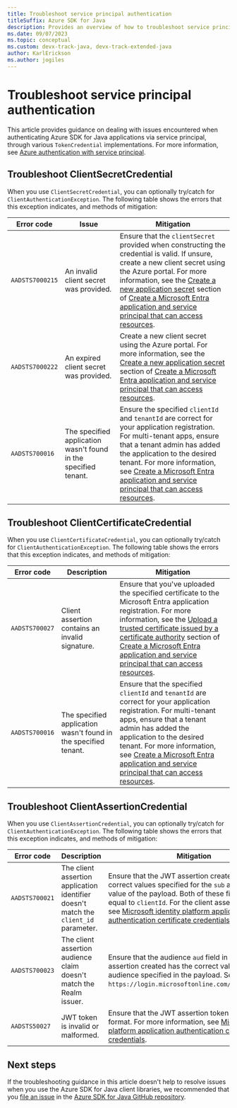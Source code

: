 ```yaml
---
title: Troubleshoot service principal authentication
titleSuffix: Azure SDK for Java
description: Provides an overview of how to troubleshoot service principal authentication issues.
ms.date: 09/07/2023
ms.topic: conceptual
ms.custom: devx-track-java, devx-track-extended-java
author: KarlErickson
ms.author: jogiles
---
```


# Troubleshoot service principal authentication

This article provides guidance on dealing with issues encountered when authenticating Azure SDK for Java applications via service principal, through various `TokenCredential` implementations. For more information, see [Azure authentication with service principal](identity-service-principal-auth.md).

## Troubleshoot ClientSecretCredential

When you use `ClientSecretCredential`, you can optionally try/catch for `ClientAuthenticationException`. The following table shows the errors that this exception indicates, and methods of mitigation:

| Error code      | Issue                                                           | Mitigation                                                                                                                                                                                                                                                                                                                                                                                                                                                                                                    |
|-----------------|-----------------------------------------------------------------|---------------------------------------------------------------------------------------------------------------------------------------------------------------------------------------------------------------------------------------------------------------------------------------------------------------------------------------------------------------------------------------------------------------------------------------------------------------------------------------------------------------|
| `AADSTS7000215` | An invalid client secret was provided.                          | Ensure that the `clientSecret` provided when constructing the credential is valid. If unsure, create a new client secret using the Azure portal. For more information, see the [Create a new application secret](/azure/active-directory/develop/howto-create-service-principal-portal#option-3-create-a-new-application-secret) section of [Create a Microsoft Entra application and service principal that can access resources](/azure/active-directory/develop/howto-create-service-principal-portal). |
| `AADSTS7000222` | An expired client secret was provided.                          | Create a new client secret using the Azure portal. For more information, see the [Create a new application secret](/azure/active-directory/develop/howto-create-service-principal-portal#option-3-create-a-new-application-secret) section of [Create a Microsoft Entra application and service principal that can access resources](/azure/active-directory/develop/howto-create-service-principal-portal).                                                                                               |
| `AADSTS700016`  | The specified application wasn't found in the specified tenant. | Ensure the specified `clientId` and `tenantId` are correct for your application registration. For multi-tenant apps, ensure that a tenant admin has added the application to the desired tenant. For more information, see [Create a Microsoft Entra application and service principal that can access resources](/azure/active-directory/develop/howto-create-service-principal-portal).                                                                                                                  |

## Troubleshoot ClientCertificateCredential

When you use `ClientCertificateCredential`, you can optionally try/catch for `ClientAuthenticationException`. The following table shows the errors that this exception indicates, and methods of mitigation:

| Error code     | Description                                                     | Mitigation                                                                                                                                                                                                                                                                                                                                                                                                                                                                                                                                       |
|----------------|-----------------------------------------------------------------|--------------------------------------------------------------------------------------------------------------------------------------------------------------------------------------------------------------------------------------------------------------------------------------------------------------------------------------------------------------------------------------------------------------------------------------------------------------------------------------------------------------------------------------------------|
| `AADSTS700027` | Client assertion contains an invalid signature.                 | Ensure that you've uploaded the specified certificate to the Microsoft Entra application registration. For more information, see the [Upload a trusted certificate issued by a certificate authority](/azure/active-directory/develop/howto-create-service-principal-portal#option-1-recommended-upload-a-trusted-certificate-issued-by-a-certificate-authority) section of [Create a Microsoft Entra application and service principal that can access resources](/azure/active-directory/develop/howto-create-service-principal-portal). |
| `AADSTS700016` | The specified application wasn't found in the specified tenant. | Ensure that the specified `clientId` and `tenantId` are correct for your application registration. For multi-tenant apps, ensure that a tenant admin has added the application to the desired tenant. For more information, see [Create a Microsoft Entra application and service principal that can access resources](/azure/active-directory/develop/howto-create-service-principal-portal).                                                                                                                                                |

## Troubleshoot ClientAssertionCredential

When you use `ClientAssertionCredential`, you can optionally try/catch for `ClientAuthenticationException`. The following table shows the errors that this exception indicates, and methods of mitigation:

| Error code     | Description                                                                          | Mitigation                                                                                                                                                                                                                                                                                                                                                                   |
|----------------|--------------------------------------------------------------------------------------|------------------------------------------------------------------------------------------------------------------------------------------------------------------------------------------------------------------------------------------------------------------------------------------------------------------------------------------------------------------------------|
| `AADSTS700021` | The client assertion application identifier doesn't match the `client_id` parameter. | Ensure that the JWT assertion created has the correct values specified for the `sub` and `issuer` value of the payload. Both of these fields should be equal to `clientId`. For the client assertion format, see [Microsoft identity platform application authentication certificate credentials](/azure/active-directory/develop/active-directory-certificate-credentials). |
| `AADSTS700023` | The client assertion audience claim doesn't match the Realm issuer.                  | Ensure that the audience `aud` field in the JWT assertion created has the correct value for the audience specified in the payload. Set this field to `https://login.microsoftonline.com/{tenantId}/v2`.                                                                                                                                                                      |
| `AADSTS50027`  | JWT token is invalid or malformed.                                                   | Ensure that the JWT assertion token is in the valid format. For more information, see [Microsoft identity platform application authentication certificate credentials](/azure/active-directory/develop/active-directory-certificate-credentials).                                                                                                                            |

## Next steps

If the troubleshooting guidance in this article doesn't help to resolve issues when you use the Azure SDK for Java client libraries, we recommended that you [file an issue](https://github.com/Azure/azure-sdk-for-java/issues/new/choose) in the [Azure SDK for Java GitHub repository](https://github.com/Azure/azure-sdk-for-java).
